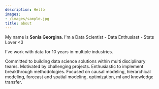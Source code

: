 ```yaml
---
description: Hello
images:
- /images/sample.jpg
title: about
---
```



My name is **Sonia Georgina**. I'm a Data Scientist - Data Enthusiast - Stats Lover <3

I've work with data for 10 years in multiple industries. 

Committed to building data science solutions within multi disciplinary teams. Motivated by challenging projects. Enthusiastic to implement breakthrough  methodologies. Focused on causal modeling, hierarchical modeling, forecast and spatial modeling, optimization, ml and knowledge transfer.
